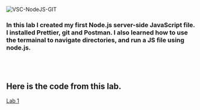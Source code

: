 ![VSC-NodeJS-GIT](https://user-images.githubusercontent.com/84353446/120743055-17a4e180-c4ad-11eb-97b0-bdc91fe66971.png)

### In this lab I created my first Node.js server-side JavaScript file. I installed Prettier, git and Postman. I also learned how to use the termainal to navigate directories, and run a JS file using node.js. 

<br>
<br>
  
## Here is the code from this lab.
[Lab 1](https://github.com/tguthrie1765/cit281-lab1/blob/f21eba35a4844c6f8576a15b718fc7a6c05ca667/lab1.js)
